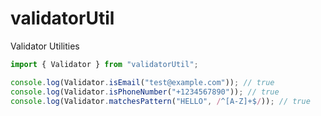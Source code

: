 # validatorUtil
Validator Utilities

```typescript
import { Validator } from "validatorUtil";

console.log(Validator.isEmail("test@example.com")); // true
console.log(Validator.isPhoneNumber("+1234567890")); // true
console.log(Validator.matchesPattern("HELLO", /^[A-Z]+$/)); // true
```
